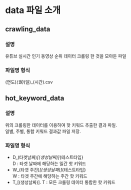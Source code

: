 # data 파일 소개

## crawling_data
### 설명
유튜브 실시간 인기 동영상 순위 데이터 크롤링 한 것을 모아둔 파일

### 파일명 형식  
(연도)_(월)_(일)_(시간).csv 



## hot_keyword_data
### 설명  
위의 크롤링한 데이터를 이용하여 핫 키워드 추출한 결과 파일.  
일별, 주별, 통합 키워드 결과값 파일 저장. 

### 파일명 형식   
* D_(타겟날짜)_[(생성날짜)]_{테스트타입}  
  D : 타겟 날짜에 해당하는 일간 핫 키워드  
* W_(타겟 주간)_[(생성날짜)]_{테스트타입}  
  W :  타겟 주간에 해당하는 주간 핫 키워드    
* T_[(생성날짜)]. 
  T : 모든 크롤링 데이터 통합한 핫 키워드

